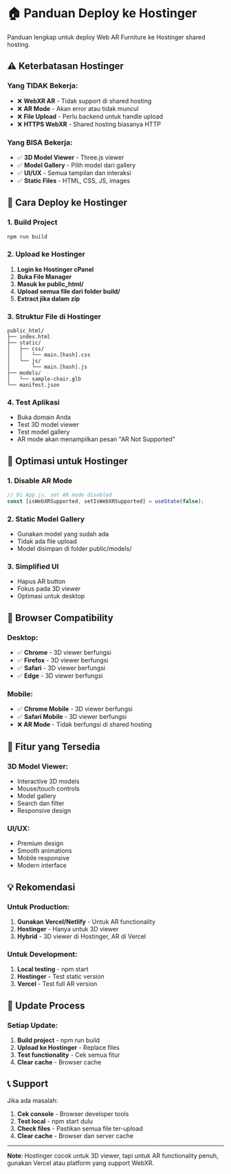 # 🏠 Panduan Deploy ke Hostinger

Panduan lengkap untuk deploy Web AR Furniture ke Hostinger shared hosting.

## ⚠️ Keterbatasan Hostinger

### Yang TIDAK Bekerja:

- ❌ **WebXR AR** - Tidak support di shared hosting
- ❌ **AR Mode** - Akan error atau tidak muncul
- ❌ **File Upload** - Perlu backend untuk handle upload
- ❌ **HTTPS WebXR** - Shared hosting biasanya HTTP

### Yang BISA Bekerja:

- ✅ **3D Model Viewer** - Three.js viewer
- ✅ **Model Gallery** - Pilih model dari gallery
- ✅ **UI/UX** - Semua tampilan dan interaksi
- ✅ **Static Files** - HTML, CSS, JS, images

## 🚀 Cara Deploy ke Hostinger

### 1. Build Project

```bash
npm run build
```

### 2. Upload ke Hostinger

1. **Login ke Hostinger cPanel**
2. **Buka File Manager**
3. **Masuk ke public_html/**
4. **Upload semua file dari folder build/**
5. **Extract jika dalam zip**

### 3. Struktur File di Hostinger

```
public_html/
├── index.html
├── static/
│   ├── css/
│   │   └── main.[hash].css
│   └── js/
│       └── main.[hash].js
├── models/
│   └── sample-chair.glb
└── manifest.json
```

### 4. Test Aplikasi

- Buka domain Anda
- Test 3D model viewer
- Test model gallery
- AR mode akan menampilkan pesan "AR Not Supported"

## 🔧 Optimasi untuk Hostinger

### 1. Disable AR Mode

```javascript
// Di App.js, set AR mode disabled
const [isWebXRSupported, setIsWebXRSupported] = useState(false);
```

### 2. Static Model Gallery

- Gunakan model yang sudah ada
- Tidak ada file upload
- Model disimpan di folder public/models/

### 3. Simplified UI

- Hapus AR button
- Fokus pada 3D viewer
- Optimasi untuk desktop

## 📱 Browser Compatibility

### Desktop:

- ✅ **Chrome** - 3D viewer berfungsi
- ✅ **Firefox** - 3D viewer berfungsi
- ✅ **Safari** - 3D viewer berfungsi
- ✅ **Edge** - 3D viewer berfungsi

### Mobile:

- ✅ **Chrome Mobile** - 3D viewer berfungsi
- ✅ **Safari Mobile** - 3D viewer berfungsi
- ❌ **AR Mode** - Tidak berfungsi di shared hosting

## 🎯 Fitur yang Tersedia

### 3D Model Viewer:

- Interactive 3D models
- Mouse/touch controls
- Model gallery
- Search dan filter
- Responsive design

### UI/UX:

- Premium design
- Smooth animations
- Mobile responsive
- Modern interface

## 💡 Rekomendasi

### Untuk Production:

1. **Gunakan Vercel/Netlify** - Untuk AR functionality
2. **Hostinger** - Hanya untuk 3D viewer
3. **Hybrid** - 3D viewer di Hostinger, AR di Vercel

### Untuk Development:

1. **Local testing** - npm start
2. **Hostinger** - Test static version
3. **Vercel** - Test full AR version

## 🔄 Update Process

### Setiap Update:

1. **Build project** - npm run build
2. **Upload ke Hostinger** - Replace files
3. **Test functionality** - Cek semua fitur
4. **Clear cache** - Browser cache

## 📞 Support

Jika ada masalah:

1. **Cek console** - Browser developer tools
2. **Test local** - npm start dulu
3. **Check files** - Pastikan semua file ter-upload
4. **Clear cache** - Browser dan server cache

---

**Note**: Hostinger cocok untuk 3D viewer, tapi untuk AR functionality penuh, gunakan Vercel atau platform yang support WebXR.
